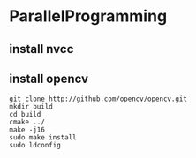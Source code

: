 # ParallelProgramming

## install nvcc

## install opencv

```
git clone http://github.com/opencv/opencv.git
mkdir build
cd build
cmake ../
make -j16
sudo make install
sudo ldconfig
```

